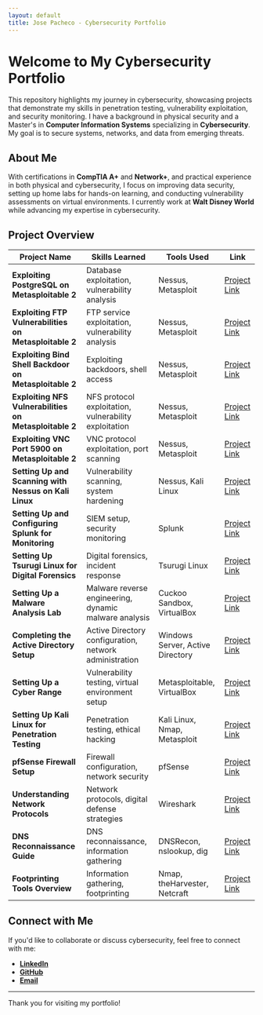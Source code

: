 ```yaml
---
layout: default
title: Jose Pacheco - Cybersecurity Portfolio
---
```


# Welcome to My Cybersecurity Portfolio

This repository highlights my journey in cybersecurity, showcasing projects that demonstrate my skills in penetration testing, vulnerability exploitation, and security monitoring. I have a background in physical security and a Master's in **Computer Information Systems** specializing in **Cybersecurity**. My goal is to secure systems, networks, and data from emerging threats.

## About Me

With certifications in **CompTIA A+** and **Network+**, and practical experience in both physical and cybersecurity, I focus on improving data security, setting up home labs for hands-on learning, and conducting vulnerability assessments on virtual environments. I currently work at **Walt Disney World** while advancing my expertise in cybersecurity.

## Project Overview

| Project Name                                         | Skills Learned                                            | Tools Used                                      | Link                                                                                                         |
| ---------------------------------------------------- | -------------------------------------------------------- | ---------------------------------------------- | ------------------------------------------------------------------------------------------------------------ |
| **Exploiting PostgreSQL on Metasploitable 2**         | Database exploitation, vulnerability analysis             | Nessus, Metasploit                             | [Project Link](./exploiting-postgresql-metasploitable.html)                                                   |
| **Exploiting FTP Vulnerabilities on Metasploitable 2**| FTP service exploitation, vulnerability analysis          | Nessus, Metasploit                             | [Project Link](./exploiting-ftp-vulnerabilities.html)                                                        |
| **Exploiting Bind Shell Backdoor on Metasploitable 2**| Exploiting backdoors, shell access                        | Nessus, Metasploit                             | [Project Link](./exploiting-bind-shell-backdoor.html)                                                        |
| **Exploiting NFS Vulnerabilities on Metasploitable 2**| NFS protocol exploitation, vulnerability exploitation     | Nessus, Metasploit                             | [Project Link](./exploiting-nfs-vulnerabilities.html)                                                        |
| **Exploiting VNC Port 5900 on Metasploitable 2**      | VNC protocol exploitation, port scanning                  | Nessus, Metasploit                             | [Project Link](./exploiting-vnc-port.html)                                                                   |
| **Setting Up and Scanning with Nessus on Kali Linux** | Vulnerability scanning, system hardening                  | Nessus, Kali Linux                             | [Project Link](./nessus-scanning-kali-linux.html)                                                            |
| **Setting Up and Configuring Splunk for Monitoring**  | SIEM setup, security monitoring                           | Splunk                                         | [Project Link](./splunk-setup.html)                                                                          |
| **Setting Up Tsurugi Linux for Digital Forensics**    | Digital forensics, incident response                      | Tsurugi Linux                                  | [Project Link](./tsurugi-linux-dfir.html)                                                                    |
| **Setting Up a Malware Analysis Lab**                 | Malware reverse engineering, dynamic malware analysis     | Cuckoo Sandbox, VirtualBox                     | [Project Link](./malware-analysis-lab.html)                                                                  |
| **Completing the Active Directory Setup**             | Active Directory configuration, network administration    | Windows Server, Active Directory               | [Project Link](./active-directory-setup.html)                                                                |
| **Setting Up a Cyber Range**                          | Vulnerability testing, virtual environment setup          | Metasploitable, VirtualBox                     | [Project Link](./cyber-range-setup.html)                                                                     |
| **Setting Up Kali Linux for Penetration Testing**     | Penetration testing, ethical hacking                      | Kali Linux, Nmap, Metasploit                   | [Project Link](./kali-linux-penetration-testing.html)                                                        |
| **pfSense Firewall Setup**                            | Firewall configuration, network security                  | pfSense                                        | [Project Link](./pfsense-setup.html)                                                                         |
| **Understanding Network Protocols**                   | Network protocols, digital defense strategies             | Wireshark                                      | [Project Link](./understanding-network-protocols.html)                                                       |
| **DNS Reconnaissance Guide**                          | DNS reconnaissance, information gathering                 | DNSRecon, nslookup, dig                        | [Project Link](./dns-reconnaissance-guide.html)                                                              |
| **Footprinting Tools Overview**                       | Information gathering, footprinting                       | Nmap, theHarvester, Netcraft                   | [Project Link](./footprinting-tools-overview.html)                                                           |

## Connect with Me

If you'd like to collaborate or discuss cybersecurity, feel free to connect with me:

- **[LinkedIn](https://www.linkedin.com/in/jose-pacheco-cybersecurity)**
- **[GitHub](https://github.com/josepacheco)**
- **[Email](mailto:your-email@example.com)**

---

Thank you for visiting my portfolio!
